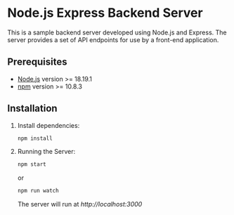 # Node.js Express Backend Server

This is a sample backend server developed using Node.js and Express. The server provides a set of API endpoints for use by a front-end application.

## Prerequisites

- [Node.js](https://nodejs.org/) version >= 18.19.1
- [npm](https://www.npmjs.com/) version >= 10.8.3

## Installation

1. Install dependencies:

   ```bash
   npm install
   ```
2. Running the Server:

   ```bash
   npm start
   ```
   or
   ```bash
   npm run watch
   ```
   
   The server will run at *http://localhost:3000*
